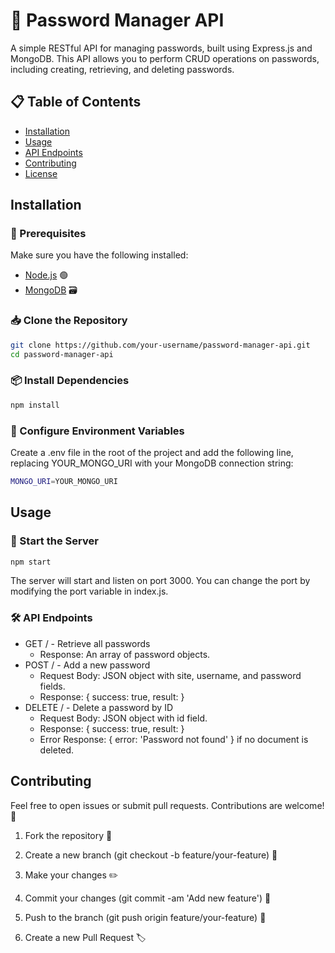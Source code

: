 # 🔐 Password Manager API

A simple RESTful API for managing passwords, built using Express.js and MongoDB. This API allows you to perform CRUD operations on passwords, including creating, retrieving, and deleting passwords.

## 📋 Table of Contents

- [Installation](#installation)
- [Usage](#usage)
- [API Endpoints](#api-endpoints)
- [Contributing](#contributing)
- [License](#license)

## Installation

### 🚀 Prerequisites

Make sure you have the following installed:
- [Node.js](https://nodejs.org/) 🟢
- [MongoDB](https://www.mongodb.com/try/download/community) 🗃️

### 📥 Clone the Repository

```bash
git clone https://github.com/your-username/password-manager-api.git
cd password-manager-api
```

### 📦 Install Dependencies
```bash
npm install
```
### 🔧 Configure Environment Variables
Create a .env file in the root of the project and add the following line, replacing YOUR_MONGO_URI with your MongoDB connection string:
```bash
MONGO_URI=YOUR_MONGO_URI
```
## Usage
### 🚀 Start the Server
```bash
npm start
```
The server will start and listen on port 3000. You can change the port by modifying the port variable in index.js.

### 🛠️ API Endpoints
- GET / - Retrieve all passwords
    - Response: An array of password objects.
- POST / - Add a new password
    - Request Body: JSON object with site, username, and password fields.
    - Response: { success: true, result: <result> }
- DELETE / - Delete a password by ID
    - Request Body: JSON object with id field.
    - Response: { success: true, result: <result> }
    - Error Response: { error: 'Password not found' } if no document is deleted.

## Contributing
Feel free to open issues or submit pull requests. Contributions are welcome! 🤝

1. Fork the repository 🍴

2. Create a new branch (git checkout -b feature/your-feature) 🌿

3. Make your changes ✏️

4. Commit your changes (git commit -am 'Add new feature') 📝

5. Push to the branch (git push origin feature/your-feature) 🚀

6. Create a new Pull Request 🏷️
